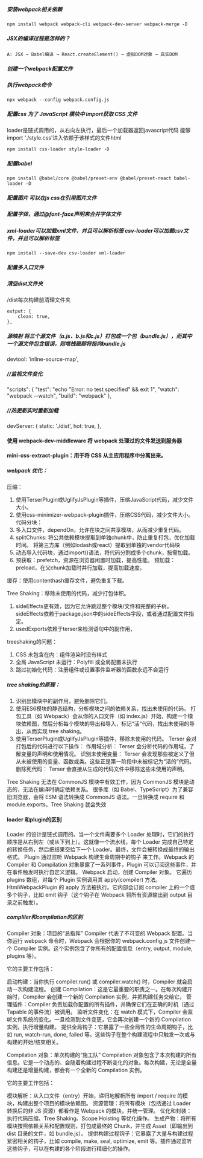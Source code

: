 #####  安装webpack相关依赖
```
npm install webpack webpack-cli webpack-dev-server webpack-merge -D
```
##### JSX的编译过程是怎样的？
```
A: JSX → Babel编译 → React.createElement() → 虚拟DOM对象 → 真实DOM
```

##### 创建一个webpack配置文件

##### 执行webpack命令
```
npx webpack --config webpack.config.js
```

##### 配置css 为了 JavaScript 模块中 import获取 CSS 文件
loader是链式调用的，从右向左执行，最后一个加载器返回javascript代码
能够import './style.css'进入依赖于该样式的文件html
 
```
npm install css-loader style-loader -D
```

##### 配置babel
```
npm install @babel/core @babel/preset-env @babel/preset-react babel-loader -D
```

##### 配置图片 可以在js css在引用图片文件

 
##### 配置字体，通过@font-face声明来合并字体文件

##### xml-loader可以加载xml文件，并且可以解析标签 csv-loader可以加载csv文件，并且可以解析标签
<!-- 加载的有用资源是数据，例如 JSON 文件、CSV、TSV 和 XML
要导入 CSV、TSV 和 XML，可以使用csv-loader和xml-loader -->
```
npm install --save-dev csv-loader xml-loader
```

##### 配置多入口文件
<!-- HtmlWebpackPlugin插件会自动生成html文件，并且会自动引入打包后的js文件 -->

##### 清空dist文件夹
/dist每次构建前清理文件夹
```
output: {
    clean: true,
},
```
##### 源映射 将三个源文件（a.js、b.js和c.js）打包成一个包（bundle.js），而其中一个源文件包含错误，则堆栈跟踪将指向bundle.js
  devtool: 'inline-source-map',

#####  //监视文件变化
  "scripts": {
    "test": "echo \"Error: no test specified\" && exit 1",
    "watch": "webpack --watch", 
    "build": "webpack"
  },

#####  //热更新实时重新加载
  devServer: {
    static: './dist',
    hot: true,
  },


  #### 使用 webpack-dev-middleware 将 webpack 处理过的文件发送到服务器

 #### mini-css-extract-plugin：用于将 CSS 从主应用程序中分离出来。
 ##### webpack 优化：
 压缩：
1. 使用TerserPlugin或UglifyJsPlugin等插件，压缩JavaScript代码，减少文件大小。
2. 使用css-minimizer-webpack-plugin插件，压缩CSS代码，减少文件大小。
 代码分块：
1. 多入口文件，dependOn，允许在块之间共享模块，从而减少重复代码。
2. splitChunks:  将公共依赖模块提取到单独chunk中，防止重复打包，优化加载时间。
    将第三方库（例如lodash或react）提取到单独的vendor代码块
3. 动态导入代码块，通过import()语法，将代码分割成多个chunk，按需加载。
4. 预获取：prefetch，资源在浏览器闲置时加载，提高性能。
   预加载：preload，在父chunk加载时并行加载，提高加载速度。

缓存：使用contenthash缓存文件，避免重复下载。

Tree Shaking：移除未使用的代码，减少打包体积。
1. sideEffects更有效，因为它允许跳过整个模块/文件和完整的子树。
sideEffects依赖于package.json中的sideEffects字段，或者通过配置文件指定。
2. usedExports依赖于terser来检测语句中的副作用，

treeshaking的问题：
1. CSS 未包含在内：组件渲染时没有样式
2. 全局 JavaScript 未运行：Polyfill 或全局配置未执行
3. 跳过初始化代码：注册组件或设置事件监听器的函数永远不会运行

##### tree shaking的原理：
1. 识别出模块中的副作用，避免删除它们。
2. 使用ES6模块的静态结构，分析模块之间的依赖关系，找出未使用的代码。
打包工具（如 Webpack）会从你的入口文件（如 index.js）开始，构建一个模块依赖图，然后分析每个模块的导出和导入，标记“活”代码，找出未使用的导出，从而实现 tree shaking。
3. 使用TerserPlugin或UglifyJsPlugin等插件，移除未使用的代码。
Terser 会对打包后的代码进行以下操作：
 作用域分析： Terser 会分析代码的作用域，了解变量的声明和使用情况。
 识别未使用变量： Terser 会发现那些被定义了但从未被使用的变量、函数或类。这些正是第一阶段中未被标记为“活的”代码。
 删除死代码： Terser 会直接从生成的代码文件中移除这些未使用的声明。

Tree Shaking 无法在 CommonJS 模块中有效工作，因为 CommonJS 模块是动态的，无法在编译时确定依赖关系。
很多库（如 Babel、TypeScript）为了兼容旧浏览器，会将 ESM 语法转换成 CommonJS 语法。一旦转换成 require 和 module.exports，Tree Shaking 就会失效


#### loader 和plugin的区别
Loader 的设计是链式调用的。当一个文件需要多个 Loader 处理时，它们的执行顺序是从右到左（或从下到上）。这就像一个流水线，每个 Loader 完成自己特定的转换任务，然后把结果交给下一个 Loader。最终，文件会被转换成最终的输出格式。
Plugin 通过监听 Webpack 构建生命周期中的钩子 来工作。Webpack 的 Compiler 和 Compilation 对象暴露了一系列事件，Plugin 可以订阅这些事件，并在事件触发时执行自定义逻辑。
Webpack 启动，创建 Compiler 对象。
它遍历 plugins 数组，对每个 Plugin 实例调用其 apply(compiler) 方法。
HtmlWebpackPlugin 的 apply 方法被执行。它内部会订阅 compiler 上的一个或多个钩子，比如 emit 钩子（这个钩子在 Webpack 将所有资源输出到 output 目录之前触发）。


##### compliler和compilation的区别
Compiler 对象：项目的“总指挥”
Compiler 代表了不可变的 Webpack 配置。当你运行 webpack 命令时，Webpack 会根据你的 webpack.config.js 文件创建一个 Compiler 实例。这个实例包含了你所有的配置信息（entry, output, module, plugins 等）。

它的主要工作包括：

启动构建：当你执行 compiler.run() 或 compiler.watch() 时，Compiler 就会启动一次构建流程。
创建 Compilation：这是它最重要的职责之一。在每次构建开始时，Compiler 会创建一个新的 Compilation 实例，并把构建任务交给它。
管理插件：Compiler 负责加载你配置的所有插件，并确保它们在正确的时机（通过 Tapable 的事件流）被调用。
监听文件变化：在 watch 模式下，Compiler 会监听文件系统的变化。一旦检测到文件变更，它会再次创建一个新的 Compilation 实例，执行增量构建。
提供全局钩子：它暴露了一些全局性的生命周期钩子，比如 run, watch-run, done, failed 等。这些钩子在整个构建流程中只触发一次或与构建的开始/结束相关。

Compilation 对象：单次构建的“施工队”
Compilation 对象包含了本次构建的所有信息。它是一个动态的、会随着构建过程不断变化的对象。每次构建，无论是全量构建还是增量构建，都会有一个全新的 Compilation 实例。

它的主要工作包括：

模块解析：从入口文件（entry）开始，递归地解析所有 import / require 的模块，构建出整个项目的模块依赖图。
资源管理：将所有模块（包括通过 Loader 转换后的非 JS 资源）都看作是 Webpack 的模块，并统一管理。
优化和封装：执行代码压缩、Tree Shaking、Scope Hoisting 等优化操作。
生成产物：将所有模块按照依赖关系和配置规则，打包成最终的 Chunk，并生成 Asset（即输出到 dist 目录的文件，如 bundle.js）。
提供构建过程钩子：它暴露了大量与构建过程紧密相关的钩子，比如 compile, make, seal, optimize, emit 等。插件通过监听这些钩子，可以在构建的各个阶段进行精细化的操作。